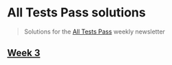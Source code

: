 # All Tests Pass solutions
>Solutions for the [All Tests Pass](https://tinyletter.com/alltestspass) weekly newsletter

## [Week 3](https://github.com/chrishutchinson/all-tests-pass/blob/master/week-3/index.js)